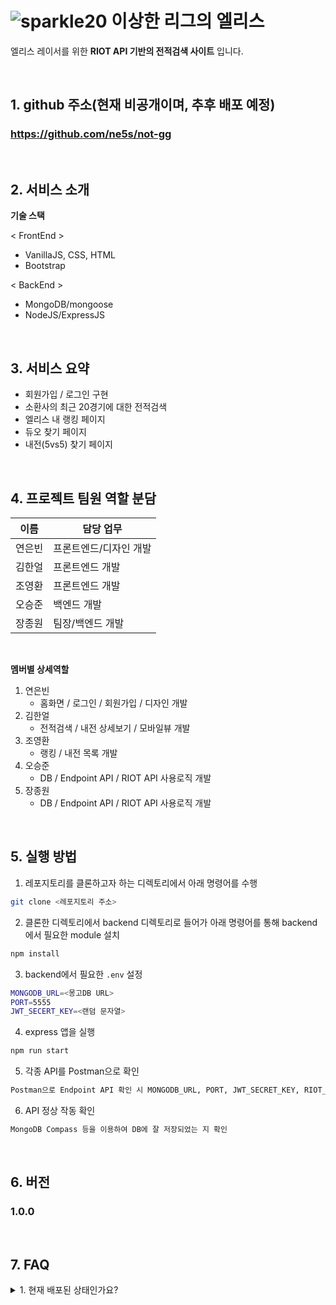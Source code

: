 # ![sparkle20](https://user-images.githubusercontent.com/30680187/176836739-8dfc226b-d3a1-4e48-8d46-c69a4599aa57.png) 이상한 리그의 엘리스

<div>

엘리스 레이서를 위한 **RIOT API 기반의 전적검색 사이트** 입니다.

</div>

<br />

## 1. github 주소(현재 비공개이며, 추후 배포 예정)

### https://github.com/ne5s/not-gg

<br />

## 2. 서비스 소개

**기술 스택** <br />

< FrontEnd >
   * VanillaJS, CSS, HTML
   * Bootstrap

< BackEnd >
   * MongoDB/mongoose
   * NodeJS/ExpressJS
      
<br />

## 3. 서비스 요약


* 회원가입 / 로그인 구현
* 소환사의 최근 20경기에 대한 전적검색
* 엘리스 내 랭킹 페이지
* 듀오 찾기 페이지
* 내전(5vs5) 찾기 페이지


<br />

## 4. 프로젝트 팀원 역할 분담

| 이름 | 담당 업무 |
| ------ | ------ |
| 연은빈 | 프론트엔드/디자인 개발 |
| 김한얼 | 프론트엔드 개발 |
| 조영환 | 프론트엔드 개발 |
| 오승준 | 백엔드 개발 |
| 장종원 | 팀장/백엔드 개발 |

<br />

**멤버별 상세역할**
<br />
1. 연은빈
    * 홈화면 / 로그인 / 회원가입 / 디자인 개발
3. 김한얼
    * 전적검색 / 내전 상세보기 / 모바일뷰 개발
4. 조영환
    * 랭킹 / 내전 목록 개발
5. 오승준
    * DB / Endpoint API / RIOT API 사용로직 개발
6. 장종원
    * DB / Endpoint API / RIOT API 사용로직 개발

<br />

## 5. 실행 방법

1. 레포지토리를 클론하고자 하는 디렉토리에서 아래 명령어를 수행

```bash
git clone <레포지토리 주소>
```


2. 클론한 디렉토리에서 backend 디렉토리로 들어가 아래 명령어를 통해 backend에서 필요한 module 설치

```bash
npm install
```


3. backend에서 필요한 `.env` 설정

```bash
MONGODB_URL=<몽고DB URL>
PORT=5555
JWT_SECERT_KEY=<랜덤 문자열>
```


4. express 앱을 실행

```bash
npm run start
```

5. 각종 API를 Postman으로 확인
```bash
Postman으로 Endpoint API 확인 시 MONGODB_URL, PORT, JWT_SECRET_KEY, RIOT_API_KEY 정상인지 확인
```

6. API 정상 작동 확인
```bash
MongoDB Compass 등을 이용하여 DB에 잘 저장되었는 지 확인
```
<br>

## 6. 버전
### 1.0.0

<br>

## 7. FAQ
<details><summary>1. 현재 배포된 상태인가요?</summary>

  <p>
    현재 배포는 아직 되어있지 않으며, 개발완료 시 github pages를 통해 배포예정입니다.
  </p>

</details>
